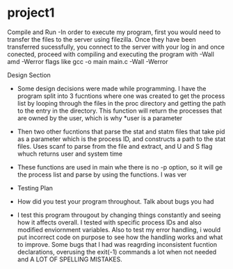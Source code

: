 # project1

Compile and Run
-In order to execute my program, first you would need to transfer the files to the server using filezilla. Once they have been transferred sucessfully, you connect to the server with your log in and once conected, proceed with compiling and executing the program with -Wall amd -Werror flags like gcc -o main main.c -Wall -Werror


Design Section
- Some design decisions were made while programming. I have the program split into 3 fucntions where one was created to get the process list by looping through the files in the proc directory and getting the path to the entry in the directory. This function will return the processes that are owned by the user, which is why *user is a parameter 
- Then two other fucntions that parse the stat and statm files that take pid as a parameter which is the process ID, and constructs a path to the stat files. Uses scanf to parse from the file and extract, and U and S flag whuch returns user and system time
- These functions are used in main whe there is no -p option, so it will ge the process list and parse by using the functions. I was ver 



- Testing Plan
- How did you test your program throughout. Talk about bugs you had
- I test this program througout by changing things constantly and seeing how it affects overall. I tested with specific process IDs and also modified enviornment variables. Also to test my error handling, i would put incorrect code on purpose to see how the handling works and what to improve. Some bugs that I had was reagrding inconsistent fucntion declarations, overusing the exit(-1) commands a lot when not needed and A LOT OF SPELLING MISTAKES. 
